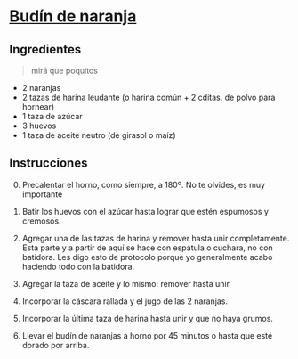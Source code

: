 # [Budín de naranja](https://www.paulinacocina.net/budin-de-naranja/8585)

## Ingredientes
> mirá que poquitos
* 2 naranjas
* 2 tazas de harina leudante (o harina común + 2 cditas. de polvo para hornear)
* 1 taza de azúcar
* 3 huevos
* 1 taza de aceite neutro (de girasol o maíz)
 
## Instrucciones

0. Precalentar el horno, como siempre, a 180º. No te olvides, es muy importante

1. Batir los huevos con el azúcar hasta lograr que estén espumosos y cremosos.

2. Agregar una de las tazas de harina y remover hasta unir completamente. Esta parte y a partir de aquí se hace con espátula o cuchara, no con batidora. Les digo esto de protocolo porque yo generalmente acabo haciendo todo con la batidora.

3. Agregar la taza de aceite y lo mismo: remover hasta unir.

4. Incorporar la cáscara rallada y el jugo de las 2 naranjas.

5. Incorporar la última taza de harina hasta unir y que no haya grumos.

6. Llevar el budín de naranjas a horno por 45 minutos o hasta que esté dorado por arriba.